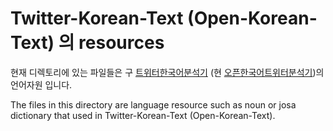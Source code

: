 # Twitter-Korean-Text (Open-Korean-Text) 의 resources 

현재 디렉토리에 있는 파일들은 구 [트위터한국어분석기][twitterlink] (현 [오픈한국어트위터분석기][openlink])의 언어자원 입니다. 

The files in this directory are language resource such as noun or josa dictionary that used in Twitter-Korean-Text (Open-Korean-Text). 



[twitterlink]: https://github.com/twitter/twitter-korean-text
[openlink]: https://github.com/open-korean-text/open-korean-text